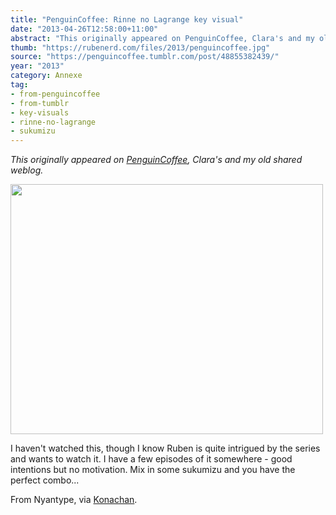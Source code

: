 ```yaml
---
title: "PenguinCoffee: Rinne no Lagrange key visual"
date: "2013-04-26T12:58:00+11:00"
abstract: "This originally appeared on PenguinCoffee, Clara's and my old shared weblog."
thumb: "https://rubenerd.com/files/2013/penguincoffee.jpg"
source: "https://penguincoffee.tumblr.com/post/48855382439/"
year: "2013"
category: Annexe
tag:
- from-penguincoffee
- from-tumblr
- key-visuals
- rinne-no-lagrange
- sukumizu
---
```

*This originally appeared on [PenguinCoffee](https://rubenerd.com/tag/from-penguincoffee/), Clara's and my old shared weblog.*

<img src="https://rubenerd.com/files/museum/penguincoffee-48855382439@1x.jpg" alt="" style="width:500px; height:400px;" srcset="https://rubenerd.com/files/museum/penguincoffee-48855382439@1x.jpg 1x, https://rubenerd.com/files/museum/penguincoffee-48855382439@2x.jpg 2x" />

I haven't watched this, though I know Ruben is quite intrigued by the series and wants to watch it. I have a few episodes of it somewhere - good intentions but no motivation. Mix in some sukumizu and you have the perfect combo...

From Nyantype, via <a href="https://konachan.net/post/show/143715/blue_hair-cropped-fin_e_ld_si_laffinty-nyantype-ri">Konachan</a>.

